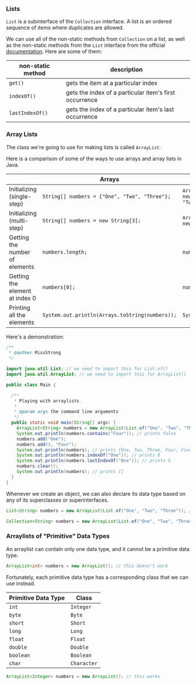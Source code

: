 <!-- # [Link to video.]() -->

### Lists

`List` is a subinterface of the `Collection` interface. A list is an ordered sequence of items where duplicates are allowed.

We can use all of the non-static methods from `Collection` on a list, as well as the non-static methods from the `List` interface from the official [documentation](https://docs.oracle.com/javase/8/docs/api/java/util/List.html). Here are some of them:

| non-static method | description | 
| --- | --- |
| `get()` | gets the item at a particular index |
| `indexOf()` | gets the index of a particular item's first occurrence |
| `lastIndexOf()` | gets the index of a particular item's last occurrence |

### Array Lists

The class we're going to use for making lists is called `ArrayList`. 

Here is a comparison of some of the ways to use arrays and array lists in Java.

| | Arrays | Array Lists |
| --- | --- | --- |
| Initializing (single-step) | `String[] numbers = {"One", "Two", "Three"};` | `ArrayList<String> numbers = new ArrayList(List.of("One", "Two", "Three"));` |
| Initializing (multi-step) | `String[] numbers = new String[3];` | `ArrayList<String> numbers = new ArrayList();` |
| Getting the number of elements | `numbers.length;` | `numbers.size();` |
| Getting the element at index 0 | `numbers[0];` | `numbers.get(0);` |
| Printing all the elements | `System.out.println(Arrays.toString(numbers));` | `System.out.println(numbers);` |

Here's a demonstration:

```java
/**
 * @author MissStrong
 */

import java.util.List; // we need to import this for List.of()
import java.util.ArrayList; // we need to import this for ArrayList()

public class Main {

  /**
   * Playing with arraylists.
   *
   * @param args the command line arguments
   */
  public static void main(String[] args) {
    ArrayList<String> numbers = new ArrayList(List.of("One", "Two", "Three", "Five"));
    System.out.println(numbers.contains("Four")); // prints false
    numbers.add("One");
    numbers.add(3, "Four");
    System.out.println(numbers); // prints [One, Two, Three, Four, Five, One]
    System.out.println(numbers.indexOf("One")); // prints 0
    System.out.println(numbers.lastIndexOf("One")); // prints 5
    numbers.clear();
    System.out.println(numbers); // prints []
  }    
}
```

Whenever we create an object, we can also declare its data type based on any of its superclasses or superinterfaces.

```java
List<String> numbers = new ArrayList(List.of("One", "Two", "Three")); // this works too
```

```java
Collection<String> numbers = new ArrayList(List.of("One", "Two", "Three")); // this works too if we import java.util.Collection
```

### Arraylists of "Primitive" Data Types

An arraylist can contain only one data type, and it cannot be a primitive data type. 

```java
ArrayList<int> numbers = new ArrayList(); // this doesn't work
```

Fortunately, each primitive data type has a corresponding class that we can use instead. 

| Primitive Data Type | Class |
| --- | --- |
| `int` | `Integer` |
| `byte` | `Byte` |
| `short` | `Short` |
| `long` | `Long` |
| `float` | `Float` |
| `double` | `Double` |
| `boolean` | `Boolean` |
| `char` | `Character` |

```java
ArrayList<Integer> numbers = new ArrayList(); // this works
```
